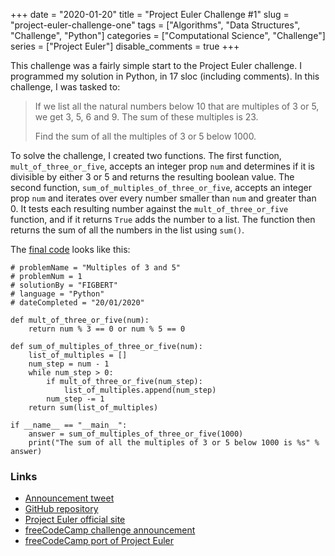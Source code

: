 +++ 
date = "2020-01-20"
title = "Project Euler Challenge #1"
slug = "project-euler-challenge-one" 
tags = ["Algorithms", "Data Structures", "Challenge", "Python"]
categories = ["Computational Science", "Challenge"]
series = ["Project Euler"]
disable_comments = true
+++

This challenge was a fairly simple start to the Project Euler challenge. I programmed my solution in Python, in 17 sloc 
(including comments). In this challenge, I was tasked to:

> If we list all the natural numbers below 10 that are multiples of 3 or 5, we get 3, 5, 6 and 9. The sum of these
> multiples is 23.
>
> Find the sum of all the multiples of 3 or 5 below 1000.

To solve the challenge, I created two functions. The first function, `mult_of_three_or_five`, accepts an integer prop `num` 
and determines if it is divisible by either 3 or 5 and returns the resulting boolean value. The second function, 
`sum_of_multiples_of_three_or_five`, accepts an integer prop `num` and iterates over every number smaller than `num` and 
greater than 0. It tests each resulting number against the `mult_of_three_or_five` function, and if it returns `True` adds 
the number to a list. The function then returns the sum of all the numbers in the list using `sum()`.

The [final code][code] looks like this:
```python3
# problemName = "Multiples of 3 and 5"
# problemNum = 1
# solutionBy = "FIGBERT"
# language = "Python"
# dateCompleted = "20/01/2020"

def mult_of_three_or_five(num):
    return num % 3 == 0 or num % 5 == 0

def sum_of_multiples_of_three_or_five(num):
    list_of_multiples = []
    num_step = num - 1
    while num_step > 0:
        if mult_of_three_or_five(num_step):
            list_of_multiples.append(num_step)
        num_step -= 1
    return sum(list_of_multiples)

if __name__ == "__main__":
    answer = sum_of_multiples_of_three_or_five(1000)
    print("The sum of all the multiples of 3 or 5 below 1000 is %s" % answer)
```

### Links
* [Announcement tweet][1]
* [GitHub repository][2]
* [Project Euler official site][3]
* [freeCodeCamp challenge announcement][4]
* [freeCodeCamp port of Project Euler][5]

[code]: https://github.com/therealFIGBERT/ProjectEuler100/blob/master/problem001.py
[1]: https://twitter.com/therealFIGBERT/status/1219155513855733761
[2]: https://github.com/therealFIGBERT/ProjectEuler100
[3]: https://projecteuler.net/
[4]: https://www.freecodecamp.org/news/projecteuler100-coding-challenge-competitive-programming/
[5]: https://www.freecodecamp.org/learn/coding-interview-prep/project-euler/
